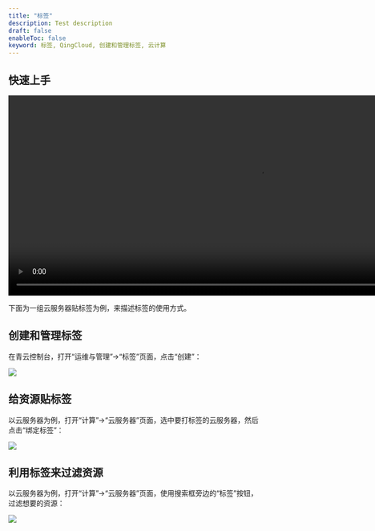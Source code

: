 ```yaml
---
title: "标签"
description: Test description
draft: false
enableToc: false
keyword: 标签, QingCloud, 创建和管理标签, 云计算
---
```


## 快速上手

<video src="https://pek3b.qingstor.com/yunify-qingcloud-docs/video/qs_qingcloud_label.mp4" controls="controls" width="1000" height="400">您的浏览器不支持播放该视频！</video>

下面为一组云服务器贴标签为例，来描述标签的使用方式。

## 创建和管理标签

在青云控制台，打开“运维与管理”->“标签”页面，点击“创建”：

![](../../_images/create_tag_1.png)

## 给资源贴标签

以云服务器为例，打开“计算”->“云服务器”页面，选中要打标签的云服务器，然后点击“绑定标签”：

![](../../_images/bonding_tag.png)

## 利用标签来过滤资源

以云服务器为例，打开“计算”->“云服务器”页面，使用搜索框旁边的“标签”按钮，过滤想要的资源：

![](../../_images/fliter_tag_based.png)

